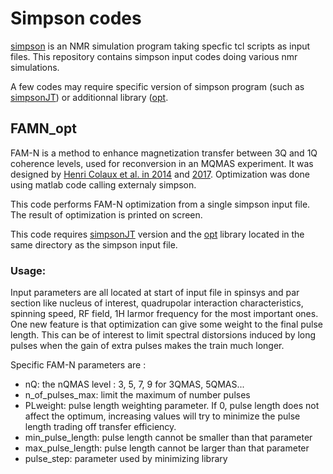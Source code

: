 # Simpson codes
[simpson](https://inano.au.dk/about/research-centers-and-projects/nmr/software/simpson/) is an NMR simulation program taking specfic tcl scripts as input files.
This repository contains simpson input codes doing various nmr simulations.

A few codes may require specific version of simpson program (such as [simpsonJT](https://github.com/jtrebosc/simpson/tree/MasterJT))
or additionnal library ([opt](https://inano.au.dk/fileadmin/_migrated/content_uploads/opt-1.0.zip).

## FAMN\_opt
FAM-N is a method to enhance magnetization transfer between 3Q and 1Q coherence levels, used for reconversion in an MQMAS experiment. 
It was designed by [Henri Colaux et al. in 2014](https://doi.org/10.1021/jp505752c) and [2017](https://doi.org/10.1016/j.ssnmr.2017.01.001). Optimization was done using matlab code 
calling externaly simpson.

This code performs FAM-N optimization from a single simpson input file. The result of optimization is printed on screen.

This code requires [simpsonJT](https://github.com/jtrebosc/simpson/tree/MasterJT) version and the [opt](https://inano.au.dk/fileadmin/_migrated/content_uploads/opt-1.0.zip) 
library located in the same directory as the simpson input file.

### Usage:
Input parameters are all located at start of input file in spinsys and par section like nucleus of interest, quadrupolar interaction characteristics, 
spinning speed, RF field, 1H larmor frequency for the most important ones.
One new feature is that optimization can give some weight to the final pulse length. This can be of interest to limit spectral distorsions
induced by long pulses when the gain of extra pulses makes the train much longer.

Specific FAM-N parameters are :
* nQ: the nQMAS level : 3, 5, 7, 9 for 3QMAS, 5QMAS...
* n\_of\_pulses\_max: limit the maximum of number pulses
* PLweight: pulse length weighting parameter. If 0, pulse length does not affect the optimum, increasing values will try to minimize the pulse length
trading off transfer efficiency.
* min\_pulse\_length: pulse length cannot be smaller than that parameter 
* max\_pulse\_length: pulse length cannot be larger than that parameter 
* pulse\_step: parameter used by minimizing library


